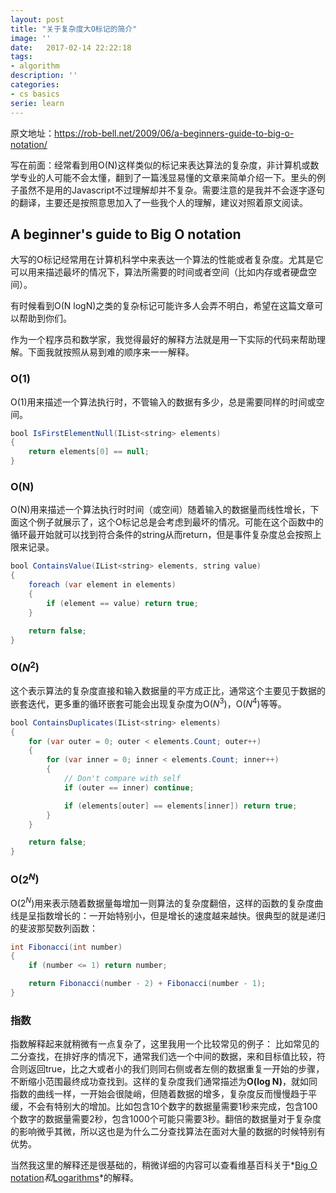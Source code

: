 ```yaml
---
layout: post
title: "关于复杂度大O标记的简介"
image: ''
date:   2017-02-14 22:22:18
tags:
- algorithm
description: ''
categories:
- cs basics
serie: learn
---
```


原文地址：<a href="https://rob-bell.net/2009/06/a-beginners-guide-to-big-o-notation/">https://rob-bell.net/2009/06/a-beginners-guide-to-big-o-notation/</a>

写在前面：经常看到用O(N)这样类似的标记来表达算法的复杂度，非计算机或数学专业的人可能不会太懂，翻到了一篇浅显易懂的文章来简单介绍一下。里头的例子虽然不是用的Javascript不过理解却并不复杂。需要注意的是我并不会逐字逐句的翻译，主要还是按照意思加入了一些我个人的理解，建议对照着原文阅读。

## A beginner's guide to Big O notation 

大写的O标记经常用在计算机科学中来表达一个算法的性能或者复杂度。尤其是它可以用来描述最坏的情况下，算法所需要的时间或者空间（比如内存或者硬盘空间）。

有时候看到O(N logN)之类的复杂标记可能许多人会弄不明白，希望在这篇文章可以帮助到你们。

作为一个程序员和数学家，我觉得最好的解释方法就是用一下实际的代码来帮助理解。下面我就按照从易到难的顺序来一一解释。

### O(1)

O(1)用来描述一个算法执行时，不管输入的数据有多少，总是需要同样的时间或空间。

```java
bool IsFirstElementNull(IList<string> elements)
{
    return elements[0] == null;
}
```

### O(N)

O(N)用来描述一个算法执行时时间（或空间）随着输入的数据量而线性增长，下面这个例子就展示了，这个O标记总是会考虑到最坏的情况。可能在这个函数中的循环最开始就可以找到符合条件的string从而return，但是事件复杂度总会按照上限来记录。

```java
bool ContainsValue(IList<string> elements, string value)
{
    foreach (var element in elements)
    {
        if (element == value) return true;
    }

    return false;
}
```

### O($N^2$)

这个表示算法的复杂度直接和输入数据量的平方成正比，通常这个主要见于数据的嵌套迭代，更多重的循环嵌套可能会出现复杂度为O($N^3$)，O($N^4$)等等。

```java
bool ContainsDuplicates(IList<string> elements)
{
    for (var outer = 0; outer < elements.Count; outer++)
    {
        for (var inner = 0; inner < elements.Count; inner++)
        {
            // Don't compare with self
            if (outer == inner) continue;

            if (elements[outer] == elements[inner]) return true;
        }
    }

    return false;
}
```

### O($2^N$)

O($2^N$)用来表示随着数据量每增加一则算法的复杂度翻倍，这样的函数的复杂度曲线是呈指数增长的：一开始特别小，但是增长的速度越来越快。很典型的就是递归的斐波那契数列函数：

```java
int Fibonacci(int number)
{
    if (number <= 1) return number;

    return Fibonacci(number - 2) + Fibonacci(number - 1);
}
```

### 指数

指数解释起来就稍微有一点复杂了，这里我用一个比较常见的例子：
比如常见的二分查找，在排好序的情况下，通常我们选一个中间的数据，来和目标值比较，符合则返回true，比之大或者小的我们则同右侧或者左侧的数据重复一开始的步骤，不断缩小范围最终成功查找到。这样的复杂度我们通常描述为**O(log N)**，就如同指数的曲线一样，一开始会很陡峭，但随着数据的增多，复杂度反而慢慢趋于平缓，不会有特别大的增加。比如包含10个数字的数据量需要1秒来完成，包含100个数字的数据量需要2秒，包含1000个可能只需要3秒。翻倍的数据量对于复杂度的影响微乎其微，所以这也是为什么二分查找算法在面对大量的数据的时候特别有优势。

当然我这里的解释还是很基础的，稍微详细的内容可以查看维基百科关于*[Big O notation](https://en.wikipedia.org/wiki/Big_O_notation)*和*[Logarithms](https://en.wikipedia.org/wiki/Logarithm)*的解释。